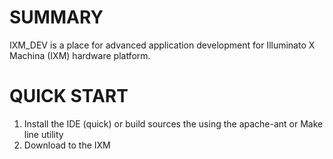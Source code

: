 SUMMARY
=======

IXM_DEV is a place for advanced application development 
for Illuminato X Machina (IXM) hardware platform.

QUICK START
===========

1. Install the IDE (quick) or build sources the using the apache-ant or Make line utility
2. Download to the IXM